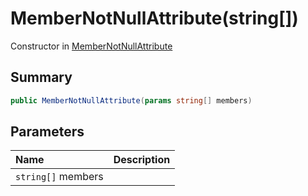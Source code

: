 # MemberNotNullAttribute(string[])

Constructor in [MemberNotNullAttribute](/docs/api/csharp/system.diagnostics.codeanalysis.membernotnullattribute.md)

## Summary



```csharp
public MemberNotNullAttribute(params string[] members)
```

## Parameters

|Name|Description|
|:---|:---|
|`string[]` members||

